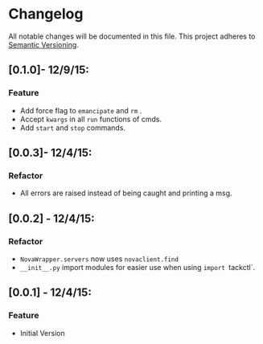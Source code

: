# Changelog
All notable changes will be documented in this file.
This project adheres to [Semantic Versioning](http://semver.org/).


## [0.1.0]- 12/9/15:
### Feature

- Add force flag to `emancipate` and `rm` .
- Accept `kwargs` in all `run` functions of cmds.
- Add `start` and `stop` commands.


## [0.0.3]- 12/4/15:
### Refactor

- All errors are raised instead of being caught and printing a msg.


## [0.0.2] - 12/4/15:
### Refactor

- `NovaWrapper.servers` now uses `novaclient.find`
- `__init__.py` import modules for easier use when using `import `tackctl`.


## [0.0.1] - 12/4/15:
### Feature

- Initial Version
